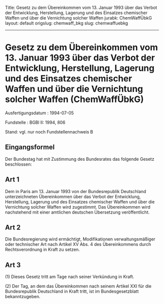 Title: Gesetz zu dem Übereinkommen vom 13. Januar 1993 über das Verbot der Entwicklung,
  Herstellung, Lagerung und des Einsatzes chemischer Waffen und über die Vernichtung
  solcher Waffen
jurabk: ChemWaffÜbkG
layout: default
origslug: chemwaff_bkg
slug: chemwaffuebkg

---

# Gesetz zu dem Übereinkommen vom 13. Januar 1993 über das Verbot der Entwicklung, Herstellung, Lagerung und des Einsatzes chemischer Waffen und über die Vernichtung solcher Waffen (ChemWaffÜbkG)

Ausfertigungsdatum
:   1994-07-05

Fundstelle
:   BGBl II: 1994, 806

Stand: vgl. nur noch Fundstellennachweis B


## Eingangsformel

Der Bundestag hat mit Zustimmung des Bundesrates das folgende Gesetz
beschlossen:


## Art 1

Dem in Paris am 13. Januar 1993 von der Bundesrepublik Deutschland
unterzeichneten Übereinkommen über das Verbot der Entwicklung,
Herstellung, Lagerung und des Einsatzes chemischer Waffen und über die
Vernichtung solcher Waffen wird zugestimmt. Das Übereinkommen wird
nachstehend mit einer amtlichen deutschen Übersetzung veröffentlicht.


## Art 2

Die Bundesregierung wird ermächtigt, Modifikationen verwaltungsmäßiger
oder technischer Art nach Artikel XV Abs. 4 des Übereinkommens durch
Rechtsverordnung in Kraft zu setzen.


## Art 3

(1) Dieses Gesetz tritt am Tage nach seiner Verkündung in Kraft.

(2) Der Tag, an dem das Übereinkommen nach seinem Artikel XXI für die
Bundesrepublik Deutschland in Kraft tritt, ist im Bundesgesetzblatt
bekanntzugeben.

